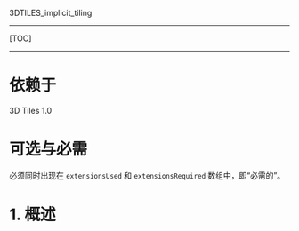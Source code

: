 3DTILES_implicit_tiling

---

[TOC]

---

# 依赖于

3D Tiles 1.0



# 可选与必需

必须同时出现在 `extensionsUsed` 和 `extensionsRequired` 数组中，即“必需的”。

# 1. 概述